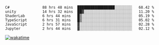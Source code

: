 <!--START_SECTION:waka-->

```text
C#               88 hrs 48 mins  █████████████████░░░░░░░░   68.42 %
unity            14 hrs 32 mins  ██▓░░░░░░░░░░░░░░░░░░░░░░   11.20 %
ShaderLab        6 hrs 44 mins   █▒░░░░░░░░░░░░░░░░░░░░░░░   05.19 %
TypeScript       6 hrs 31 mins   █▒░░░░░░░░░░░░░░░░░░░░░░░   05.02 %
JavaScript       2 hrs 57 mins   ▓░░░░░░░░░░░░░░░░░░░░░░░░   02.28 %
Jupyter          2 hrs 44 mins   ▓░░░░░░░░░░░░░░░░░░░░░░░░   02.12 %
```

<!--END_SECTION:waka-->
[![wakatime](https://wakatime.com/badge/user/6c2f442e-41b4-42e3-bc06-d5d8203ad1da.svg)](https://wakatime.com/@6c2f442e-41b4-42e3-bc06-d5d8203ad1da)
